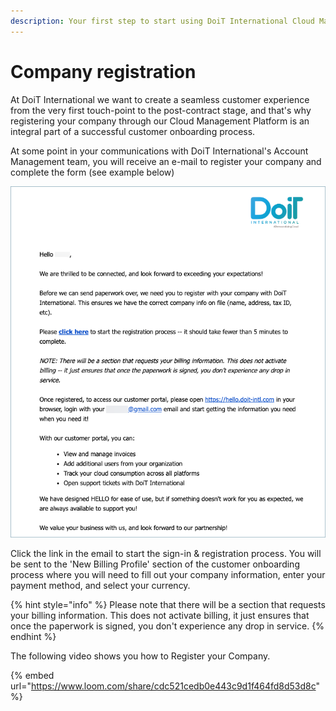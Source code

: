 ```yaml
---
description: Your first step to start using DoiT International Cloud Management Platform
---
```


# Company registration

At DoiT International we want to create a seamless customer experience from the very first touch-point to the post-contract stage, and that's why registering your company through our Cloud Management Platform is an integral part of a successful customer onboarding process.

At some point in your communications with DoiT International's Account Management team, you will receive an e-mail to register your company and complete the form (see example below)

![A screenshot of an example email](../.gitbook/assets/email-company-registration.png)

Click the link in the email to start the sign-in & registration process. You will be sent to the 'New Billing Profile' section of the customer onboarding process where you will need to fill out your company information, enter your payment method, and select your currency.

{% hint style="info" %}
Please note that there will be a section that requests your billing information. This does not activate billing, it just ensures that once the paperwork is signed, you don't experience any drop in service.
{% endhint %}

The following video shows you how to Register your Company.

{% embed url="https://www.loom.com/share/cdc521cedb0e443c9d1f464fd8d53d8c" %}

